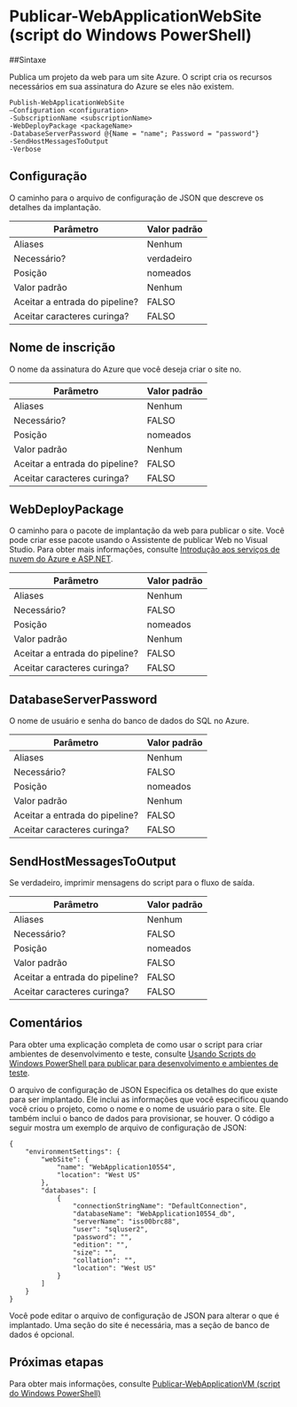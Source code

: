 <properties
   pageTitle="Publicar-WebApplicationWebSite (script do Windows PowerShell) | Microsoft Azure"
   description="Saiba como publicar um projeto da web em um site do Azure. Este script cria os recursos necessários em sua assinatura do Azure se eles não existem."
   services="visual-studio-online"
   documentationCenter="na"
   authors="TomArcher"
   manager="douge"
   editor="" />
<tags
   ms.service="multiple"
   ms.devlang="dotnet"
   ms.topic="article"
   ms.tgt_pltfrm="na"
   ms.workload="multiple"
   ms.date="08/15/2016"
   ms.author="tarcher" />

# <a name="publish-webapplicationwebsite-windows-powershell-script"></a>Publicar-WebApplicationWebSite (script do Windows PowerShell)

##<a name="syntax"></a>Sintaxe

Publica um projeto da web para um site Azure. O script cria os recursos necessários em sua assinatura do Azure se eles não existem.

    Publish-WebApplicationWebSite
    –Configuration <configuration>
    -SubscriptionName <subscriptionName>
    -WebDeployPackage <packageName>
    -DatabaseServerPassword @{Name = "name"; Password = "password"}
    -SendHostMessagesToOutput
    -Verbose


## <a name="configuration"></a>Configuração

O caminho para o arquivo de configuração de JSON que descreve os detalhes da implantação.

|Parâmetro|Valor padrão|
|---|---|
|Aliases|Nenhum|
|Necessário?|verdadeiro|
|Posição|nomeados|
|Valor padrão|Nenhum|
|Aceitar a entrada do pipeline?|FALSO|
|Aceitar caracteres curinga?|FALSO|

## <a name="subscriptionname"></a>Nome de inscrição

O nome da assinatura do Azure que você deseja criar o site no.

|Parâmetro|Valor padrão|
|---|---|
|Aliases|Nenhum|
|Necessário?|FALSO|
|Posição|nomeados|
|Valor padrão|Nenhum|
|Aceitar a entrada do pipeline?|FALSO|
|Aceitar caracteres curinga?|FALSO|

## <a name="webdeploypackage"></a>WebDeployPackage

O caminho para o pacote de implantação da web para publicar o site. Você pode criar esse pacote usando o Assistente de publicar Web no Visual Studio. Para obter mais informações, consulte [Introdução aos serviços de nuvem do Azure e ASP.NET](http://go.microsoft.com/fwlink/p/?LinkID=623089).

|Parâmetro|Valor padrão|
|---|---|
|Aliases|Nenhum|
|Necessário?|FALSO|
|Posição|nomeados|
|Valor padrão|Nenhum|
|Aceitar a entrada do pipeline?|FALSO|
|Aceitar caracteres curinga?|FALSO|

## <a name="databaseserverpassword"></a>DatabaseServerPassword

O nome de usuário e senha do banco de dados do SQL no Azure.

|Parâmetro|Valor padrão|
|---|---|
|Aliases|Nenhum|
|Necessário?|FALSO|
|Posição|nomeados|
|Valor padrão|Nenhum|
|Aceitar a entrada do pipeline?|FALSO|
|Aceitar caracteres curinga?|FALSO|

## <a name="sendhostmessagestooutput"></a>SendHostMessagesToOutput

Se verdadeiro, imprimir mensagens do script para o fluxo de saída.

|Parâmetro|Valor padrão|
|---|---|
|Aliases|Nenhum|
|Necessário?|FALSO|
|Posição|nomeados|
|Valor padrão|FALSO|
|Aceitar a entrada do pipeline?|FALSO|
|Aceitar caracteres curinga?|FALSO|

## <a name="remarks"></a>Comentários

Para obter uma explicação completa de como usar o script para criar ambientes de desenvolvimento e teste, consulte [Usando Scripts do Windows PowerShell para publicar para desenvolvimento e ambientes de teste](vs-azure-tools-publishing-using-powershell-scripts.md).

O arquivo de configuração de JSON Especifica os detalhes do que existe para ser implantado. Ele inclui as informações que você especificou quando você criou o projeto, como o nome e o nome de usuário para o site. Ele também inclui o banco de dados para provisionar, se houver. O código a seguir mostra um exemplo de arquivo de configuração de JSON:

    {
        "environmentSettings": {
            "webSite": {
                "name": "WebApplication10554",
                "location": "West US"
            },
            "databases": [
                {
                    "connectionStringName": "DefaultConnection",
                    "databaseName": "WebApplication10554_db",
                    "serverName": "iss00brc88",
                    "user": "sqluser2",
                    "password": "",
                    "edition": "",
                    "size": "",
                    "collation": "",
                    "location": "West US"
                }
            ]
        }
    }

Você pode editar o arquivo de configuração de JSON para alterar o que é implantado. Uma seção do site é necessária, mas a seção de banco de dados é opcional.

## <a name="next-steps"></a>Próximas etapas

Para obter mais informações, consulte [Publicar-WebApplicationVM (script do Windows PowerShell)](vs-azure-tools-publish-webapplicationvm.md)
